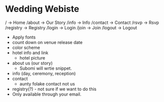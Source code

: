 # Wedding Webiste

/ -> Home
/about -> Our Story
/info -> Info
/contact -> Contact
/rsvp -> Rsvp
/registry -> Registry
/login -> Login
/join -> Join
/logout -> Logout

- Apply fonts
- count down on venue release date
- color scheme
- hotel info and link
  - hotel picture
- about us (our story)
  - Subomi will wrtie snippet.
- info (day, ceremony, reception)
- contact
  - aunty folake contact not us
- registry(?) - not sure if we want to do this
- Only available through your email.
